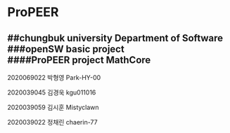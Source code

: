 # ProPEER

##chungbuk university Department of Software   
###openSW basic project   
####ProPEER project MathCore
-----

2020069022 박형영 Park-HY-00

2020039045 김경욱 kgu011016

2020039059 김시훈 Mistyclawn

2020039022 정채린 chaerin-77
